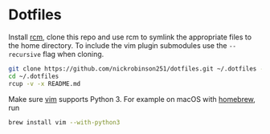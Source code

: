 # Dotfiles

Install [rcm](https://github.com/thoughtbot/rcm#installation), clone this repo and use rcm to symlink the appropriate files to the home directory. To include the vim plugin submodules use the `--recursive` flag when cloning.

```sh
git clone https://github.com/nickrobinson251/dotfiles.git ~/.dotfiles --recursive
cd ~/.dotfiles
rcup -v -x README.md
```

Make sure [vim](http://www.vim.org/) supports Python 3. For example on macOS with [homebrew](https://brew.sh/), run

```sh
brew install vim --with-python3
```
